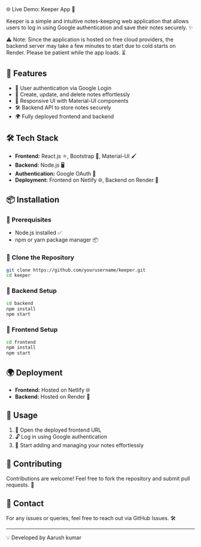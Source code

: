 🌐 Live Demo: Keeper App 🚀

Keeper is a simple and intuitive notes-keeping web application that allows users to log in using Google authentication and save their notes securely. ✨

⚠️ Note: Since the application is hosted on free cloud providers, the backend server may take a few minutes to start due to cold starts on Render. Please be patient while the app loads. ⏳

## 🚀 Features
- 🔐 User authentication via Google Login
- 📝 Create, update, and delete notes effortlessly
- 🎨 Responsive UI with Material-UI components
- 🛠️ Backend API to store notes securely
- 🌍 Fully deployed frontend and backend

## 🛠️ Tech Stack
- **Frontend:** React.js ⚛️, Bootstrap 🎨, Material-UI 🖌️
- **Backend:** Node.js 🖥️
- **Authentication:** Google OAuth 🔑
- **Deployment:** Frontend on Netlify 🌐, Backend on Render 🚀

## 📦 Installation
### 🔹 Prerequisites
- Node.js installed ✅
- npm or yarn package manager 📦

### 🔹 Clone the Repository
```sh
git clone https://github.com/yourusername/keeper.git
cd keeper
```

### 🔹 Backend Setup
```sh
cd backend
npm install
npm start
```

### 🔹 Frontend Setup
```sh
cd frontend
npm install
npm start
```

## 🌍 Deployment
- **Frontend:** Hosted on Netlify 🌐
- **Backend:** Hosted on Render 🚀

## 🎯 Usage
1. 🔑 Open the deployed frontend URL
2. 🔓 Log in using Google authentication
3. 📝 Start adding and managing your notes effortlessly

## 🤝 Contributing
Contributions are welcome! Feel free to fork the repository and submit pull requests. 🚀

## 📧 Contact
For any issues or queries, feel free to reach out via GitHub Issues. 🛠️

---
💡 Developed by Aarush kumar

